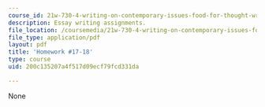 ```yaml
---
course_id: 21w-730-4-writing-on-contemporary-issues-food-for-thought-writing-and-reading-about-the-cultures-of-food-fall-2008
description: Essay writing assignments.
file_location: /coursemedia/21w-730-4-writing-on-contemporary-issues-food-for-thought-writing-and-reading-about-the-cultures-of-food-fall-2008/200c135207a4f517d09ecf79fcd331da_hw_17_18_rev_prop.pdf
file_type: application/pdf
layout: pdf
title: 'Homework #17-18'
type: course
uid: 200c135207a4f517d09ecf79fcd331da

---
```

None
